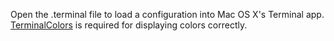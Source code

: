 Open the .terminal file to load a configuration into Mac OS X's Terminal app.
[TerminalColors][1] is required for displaying colors correctly.

[1]: http://www.culater.net/software/TerminalColors/TerminalColors.php
